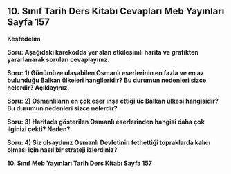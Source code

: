 ## 10. Sınıf Tarih Ders Kitabı Cevapları Meb Yayınları Sayfa 157

**Keşfedelim**

**Soru: Aşağıdaki karekodda yer alan etkileşimli harita ve grafikten yararlanarak soruları cevaplayınız.**

**Soru: 1) Günümüze ulaşabilen Osmanlı eserlerinin en fazla ve en az bulunduğu Balkan ülkeleri hangileridir? Bu durumun nedenleri sizce nelerdir? Açıklayınız.**

**Soru: 2) Osmanlıların en çok eser inşa ettiği üç Balkan ülkesi hangisidir? Bu durumun nedenleri sizce nelerdir?**

**Soru: 3) Haritada gösterilen Osmanlı eserlerinden hangisi daha çok ilginizi çekti? Neden?**

**Soru: 4) Siz olsaydınız Osmanlı Devletinin fethettiği topraklarda kalıcı olması için nasıl bir strateji izlerdiniz?**

**10. Sınıf Meb Yayınları Tarih Ders Kitabı Sayfa 157**